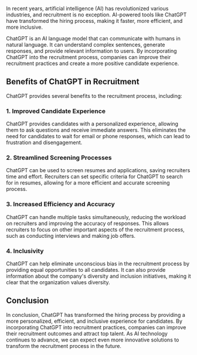
In recent years, artificial intelligence (AI) has revolutionized various industries, and recruitment is no exception. AI-powered tools like ChatGPT have transformed the hiring process, making it faster, more efficient, and more inclusive.

ChatGPT is an AI language model that can communicate with humans in natural language. It can understand complex sentences, generate responses, and provide relevant information to users. By incorporating ChatGPT into the recruitment process, companies can improve their recruitment practices and create a more positive candidate experience.

Benefits of ChatGPT in Recruitment
----------------------------------

ChatGPT provides several benefits to the recruitment process, including:

### 1. Improved Candidate Experience

ChatGPT provides candidates with a personalized experience, allowing them to ask questions and receive immediate answers. This eliminates the need for candidates to wait for email or phone responses, which can lead to frustration and disengagement.

### 2. Streamlined Screening Processes

ChatGPT can be used to screen resumes and applications, saving recruiters time and effort. Recruiters can set specific criteria for ChatGPT to search for in resumes, allowing for a more efficient and accurate screening process.

### 3. Increased Efficiency and Accuracy

ChatGPT can handle multiple tasks simultaneously, reducing the workload on recruiters and improving the accuracy of responses. This allows recruiters to focus on other important aspects of the recruitment process, such as conducting interviews and making job offers.

### 4. Inclusivity

ChatGPT can help eliminate unconscious bias in the recruitment process by providing equal opportunities to all candidates. It can also provide information about the company's diversity and inclusion initiatives, making it clear that the organization values diversity.

Conclusion
----------

In conclusion, ChatGPT has transformed the hiring process by providing a more personalized, efficient, and inclusive experience for candidates. By incorporating ChatGPT into recruitment practices, companies can improve their recruitment outcomes and attract top talent. As AI technology continues to advance, we can expect even more innovative solutions to transform the recruitment process in the future.
